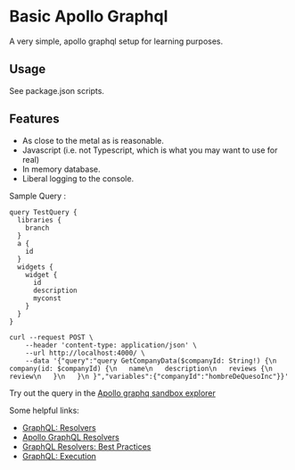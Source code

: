 # Basic Apollo Graphql

A very simple, apollo graphql setup for learning purposes.

## Usage
See package.json scripts.

## Features
* As close to the metal as is reasonable.
* Javascript (i.e. not Typescript, which is what you may want to use for real)
* In memory database. 
* Liberal logging to the console.


Sample Query :
```
query TestQuery {
  libraries {
    branch
  }
  a {
    id
  }
  widgets {
    widget {
      id
      description
      myconst
    }
  }
}
```

```
curl --request POST \
    --header 'content-type: application/json' \
    --url http://localhost:4000/ \
    --data '{"query":"query GetCompanyData($companyId: String!) {\n company(id: $companyId) {\n   name\n   description\n   reviews {\n     review\n   }\n   }\n }","variables":{"companyId":"hombreDeQuesoInc"}}'
```


Try out the query in the [Apollo graphq sandbox explorer](https://studio.apollographql.com/sandbox/explorer)


Some helpful links:
* [GraphQL: Resolvers](https://www.graphql-tools.com/docs/resolvers)
* [Apollo GraphQL Resolvers](https://www.apollographql.com/docs/apollo-server/data/resolvers/)
* [GraphQL Resolvers: Best Practices](https://medium.com/paypal-tech/graphql-resolvers-best-practices-cd36fdbcef55)
* [GraphQL: Execution](https://graphql.org/learn/execution/)